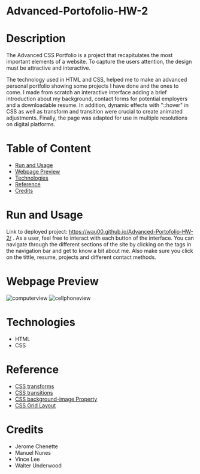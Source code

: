 # Advanced-Portofolio-HW-2

# Description
The Advanced CSS Portfolio is a project that recapitulates the most important elements of a website. To capture the users attention, the design must be attractive and interactive. 

The technology used in HTML and CSS, helped me to make an advanced personal portfolio showing some projects I have done and the ones to come. I made from scratch an interactive interface adding a brief introduction about my background, contact forms for potential employers and a downloadable resume. In addition,  dynamic effects with "::hover"  in CSS as well as transform and transition were crucial to create animated adjustments. Finally, the page was adapted for use in multiple resolutions on digital platforms.

# Table of Content

* [Run and Usage](#run-and-usage)
* [Webpage Preview](#webpage-preview)
* [Technologies](#technologies)
* [Reference](#reference)
* [Credits](#credits)

# Run and Usage

 Link to deployed project: https://wau00.github.io/Advanced-Portofolio-HW-2/ .
 As a user, feel free to interact with each button of the interface. You can navigate through the different sections of the site by clicking on the tags in the navigation bar and get to know a bit about me. Also make sure you click on the tittle, resume, projects and different contact methods. 
 
 # Webpage Preview

![computerview](https://user-images.githubusercontent.com/99919050/160773168-5fbe02f4-ba51-434d-9d3b-09eb0541d582.png)
![cellphoneview](https://user-images.githubusercontent.com/99919050/160773357-9afc7267-0904-48f4-a4e4-f5a653e29d8e.png)

# Technologies
 
 - HTML
 - CSS

 # Reference
 
 * [CSS transforms](https://www.w3schools.com/css/css3_2dtransforms.asp)
 * [CSS transitions](https://www.w3schools.com/css/css3_transitions.asp)
 * [CSS background-image Property](https://www.w3schools.com/cssref/pr_background-image.asp)
 * [CSS Grid Layout](https://www.youtube.com/watch?v=jV8B24rSN5o)
 
 # Credits

- Jerome Chenette
- Manuel Nunes
- Vince Lee
- Walter Underwood